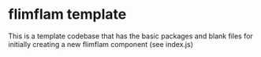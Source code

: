 
# flimflam template

This is a template codebase that has the basic packages and blank files for initially creating a new flimflam component (see index.js)
